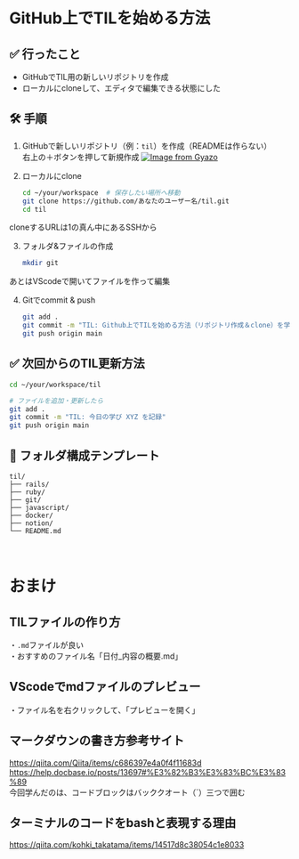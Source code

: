 # GitHub上でTILを始める方法

## ✅ 行ったこと

- GitHubでTIL用の新しいリポジトリを作成
- ローカルにcloneして、エディタで編集できる状態にした

## 🛠 手順

1. GitHubで新しいリポジトリ（例：`til`）を作成（READMEは作らない）<br>
右上の＋ボタンを押して新規作成
[![Image from Gyazo](https://i.gyazo.com/767932eda9ecdc37035f3009c0ab7aa3.png)](https://gyazo.com/767932eda9ecdc37035f3009c0ab7aa3)

2. ローカルにclone  
   ```bash
   cd ~/your/workspace  # 保存したい場所へ移動
   git clone https://github.com/あなたのユーザー名/til.git
   cd til
   ```
  
  cloneするURLは1の真ん中にあるSSHから

3. フォルダ&ファイルの作成
   ```bash
   mkdir git
   ```

  あとはVScodeで開いてファイルを作って編集

4. Gitでcommit & push
   ```bash
   git add .
   git commit -m "TIL: Github上でTILを始める方法（リポジトリ作成＆clone）を学んだ"
   git push origin main
   ```

## ✅ 次回からのTIL更新方法
```bash
cd ~/your/workspace/til

# ファイルを追加・更新したら
git add .
git commit -m "TIL: 今日の学び XYZ を記録"
git push origin main
```

## 🎁 フォルダ構成テンプレート
```
til/
├── rails/
├── ruby/
├── git/
├── javascript/
├── docker/
├── notion/
└── README.md
```
<br>

# おまけ

## TILファイルの作り方
・`.md`ファイルが良い<br>
・おすすめのファイル名「日付_内容の概要.md」<br>

## VScodeでmdファイルのプレビュー
・ファイル名を右クリックして、「プレビューを開く」<br>

## マークダウンの書き方参考サイト
https://qiita.com/Qiita/items/c686397e4a0f4f11683d<br>
https://help.docbase.io/posts/13697#%E3%82%B3%E3%83%BC%E3%83%89<br>
今回学んだのは、コードブロックはバッククオート（`）三つで囲む

## ターミナルのコードをbashと表現する理由
https://qiita.com/kohki_takatama/items/14517d8c38054c1e8033